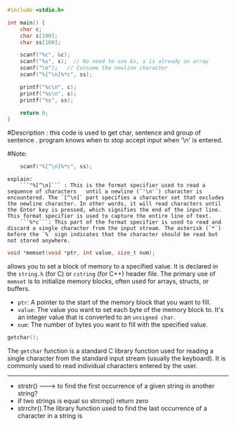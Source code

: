 

```c
#include <stdio.h>

int main() {
    char c;
    char s[100];
    char ss[100];

    scanf("%c", &c);
    scanf("%s", s);  // No need to use &s, s is already an array
    scanf("\n");   // Consume the newline character
    scanf("%[^\n]%*c", ss);

    printf("%c\n", c);
    printf("%s\n", s);
    printf("%s", ss);

    return 0;
}

```

#Description :
this code is used to get char, sentence and group of sentence . program knows when to stop accept input when '\n' is entered.

#Note:
```c
    scanf("%[^\n]%*c", ss);
```
	explain:
		```"%[^\n]``` : This is the format specifier used to read a sequence of characters   until a newline (`'\n'`) character is encountered. The `[^\n]` part specifies a character set that excludes the newline character. In other words, it will read characters until the Enter key is pressed, which signifies the end of the input line. This format specifier is used to capture the entire line of text.
		```%*c```: This part of the format specifier is used to read and discard a single character from the input stream. The asterisk (`*`) before the `%` sign indicates that the character should be read but not stored anywhere.
		
	

```c
void *memset(void *ptr, int value, size_t num);
```

allows you to set a block of memory to a specified value. It is declared in the `string.h` (for C) or `cstring` (for C++) header file. The primary use of `memset` is to initialize memory blocks, often used for arrays, structs, or buffers.
- `ptr`: A pointer to the start of the memory block that you want to fill.
- `value`: The value you want to set each byte of the memory block to. It's an integer value that is converted to an `unsigned char`.
- `num`: The number of bytes you want to fill with the specified value.


```c
getchar();
```
The `getchar` function is a standard C library function used for reading a single character from the standard input stream (usually the keyboard). It is commonly used to read individual characters entered by the user.

-----------
* strstr() ---> to find the first occurrence of a given string in another string?
* if two strings is equal so strcmp() return zero
* strrchr().The library function used to find the last occurrence of a character in a string is

```c

```